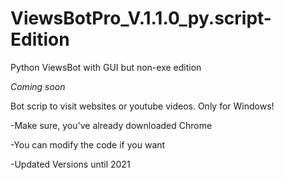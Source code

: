 # ViewsBotPro_V.1.1.0_py.script-Edition
Python ViewsBot with GUI but non-exe edition

_Coming soon_

Bot scrip to visit websites or youtube videos. Only for Windows!

-Make sure, you've already downloaded Chrome

-You can modify the code if you want

-Updated Versions until 2021
